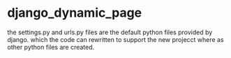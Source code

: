 # django_dynamic_page
the settings.py and urls.py files are the default python files provided by django.
which the code can rewritten to support the new projecct
where as other python files are created.
